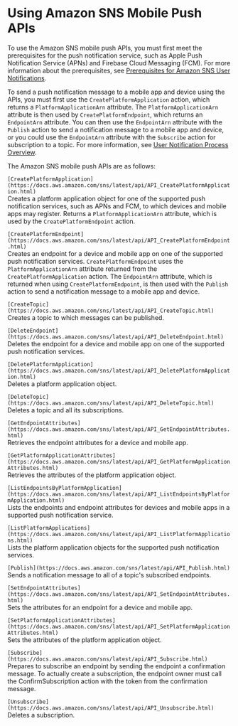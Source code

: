 # Using Amazon SNS Mobile Push APIs<a name="mobile-push-api"></a>

To use the Amazon SNS mobile push APIs, you must first meet the prerequisites for the push notification service, such as Apple Push Notification Service \(APNs\) and Firebase Cloud Messaging \(FCM\)\. For more information about the prerequisites, see [Prerequisites for Amazon SNS User Notifications](sns-prerequisites-for-mobile-push-notifications.md)\. 

 To send a push notification message to a mobile app and device using the APIs, you must first use the `CreatePlatformApplication` action, which returns a `PlatformApplicationArn` attribute\. The `PlatformApplicationArn` attribute is then used by `CreatePlatformEndpoint`, which returns an `EndpointArn` attribute\. You can then use the `EndpointArn` attribute with the `Publish` action to send a notification message to a mobile app and device, or you could use the `EndpointArn` attribute with the `Subscribe` action for subscription to a topic\. For more information, see [User Notification Process Overview](sns-user-notifications-process-overview.md)\.

The Amazon SNS mobile push APIs are as follows: 

`[CreatePlatformApplication](https://docs.aws.amazon.com/sns/latest/api/API_CreatePlatformApplication.html)`  
Creates a platform application object for one of the supported push notification services, such as APNs and FCM, to which devices and mobile apps may register\. Returns a `PlatformApplicationArn` attribute, which is used by the `CreatePlatformEndpoint` action\.

`[CreatePlatformEndpoint](https://docs.aws.amazon.com/sns/latest/api/API_CreatePlatformEndpoint.html)`  
Creates an endpoint for a device and mobile app on one of the supported push notification services\. `CreatePlatformEndpoint` uses the `PlatformApplicationArn` attribute returned from the `CreatePlatformApplication` action\. The `EndpointArn` attribute, which is returned when using `CreatePlatformEndpoint`, is then used with the `Publish` action to send a notification message to a mobile app and device\. 

`[CreateTopic](https://docs.aws.amazon.com/sns/latest/api/API_CreateTopic.html)`  
Creates a topic to which messages can be published\. 

`[DeleteEndpoint](https://docs.aws.amazon.com/sns/latest/api/API_DeleteEndpoint.html)`  
Deletes the endpoint for a device and mobile app on one of the supported push notification services\.

`[DeletePlatformApplication](https://docs.aws.amazon.com/sns/latest/api/API_DeletePlatformApplication.html)`  
Deletes a platform application object\.

`[DeleteTopic](https://docs.aws.amazon.com/sns/latest/api/API_DeleteTopic.html)`  
Deletes a topic and all its subscriptions\.

`[GetEndpointAttributes](https://docs.aws.amazon.com/sns/latest/api/API_GetEndpointAttributes.html)`  
Retrieves the endpoint attributes for a device and mobile app\.

`[GetPlatformApplicationAttributes](https://docs.aws.amazon.com/sns/latest/api/API_GetPlatformApplicationAttributes.html)`  
Retrieves the attributes of the platform application object\.

`[ListEndpointsByPlatformApplication](https://docs.aws.amazon.com/sns/latest/api/API_ListEndpointsByPlatformApplication.html)`  
Lists the endpoints and endpoint attributes for devices and mobile apps in a supported push notification service\.

`[ListPlatformApplications](https://docs.aws.amazon.com/sns/latest/api/API_ListPlatformApplications.html)`  
Lists the platform application objects for the supported push notification services\.

`[Publish](https://docs.aws.amazon.com/sns/latest/api/API_Publish.html)`  
Sends a notification message to all of a topic's subscribed endpoints\.

`[SetEndpointAttributes](https://docs.aws.amazon.com/sns/latest/api/API_SetEndpointAttributes.html)`  
Sets the attributes for an endpoint for a device and mobile app\.

`[SetPlatformApplicationAttributes](https://docs.aws.amazon.com/sns/latest/api/API_SetPlatformApplicationAttributes.html)`  
Sets the attributes of the platform application object\.

`[Subscribe](https://docs.aws.amazon.com/sns/latest/api/API_Subscribe.html)`  
Prepares to subscribe an endpoint by sending the endpoint a confirmation message\. To actually create a subscription, the endpoint owner must call the ConfirmSubscription action with the token from the confirmation message\. 

`[Unsubscribe](https://docs.aws.amazon.com/sns/latest/api/API_Unsubscribe.html)`  
Deletes a subscription\.